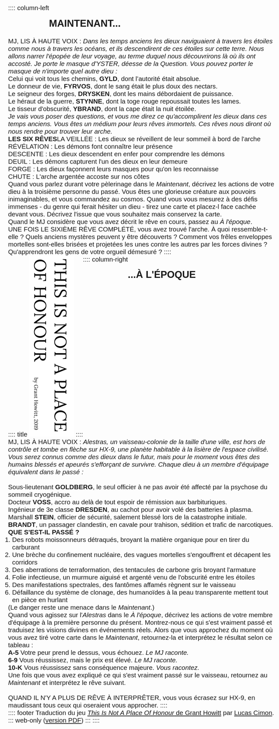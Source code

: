 <!--

DEBUT PROCHAINE PARTIE: envoyer illus Subnautica & crew (par email / Discord)

1. Définir le timing
2. INTRO: évoquer le TON (pas humour potache) + la FORME : sans dé, histoire collective
   THEMATIQUES : dystopique, épique, halluciné, survivants, dieux
   CHAT: à employer pour suggérer des idées de directions narratives, tricoter de belles histoires
   => pas mal employé pour faire de la "double narration"
3. choix des dieux via votes sur chat
4. DANGER! -> musique -> STEIN blessé
5. on déroule les 6 rêves -> LEUR FAIRE TIRER DES CARTES

🃏
DiceParser pour tirer une carte: !L[A,2,3,4,5,6,7,8,9,10,J,Q,K]

Questions à poser aux joueurs -> 1d6 au début de chaque rêve, chacun leur tour :
1. il existe un **objet** en particulier sur ce vaisseau, un objet de POUVOIR qui vous serait bien utile : que quoi s'agit-il ?
2. ce vaisseau héberge un prisonnier redoutable : de **qui** s'agit-il et **quels crimes** monstrueux at-t-il commis ?
3. une **invention technologique** récente a révolutionné le monde, mais l'a aussi terriblement **divisé** : de quoi s'agit-il ?
4. quelle est la particularité **macabre** de la **planète** HX-9 ?
5. **quelqu'un** sur ce vaisseau a un **secret**, un savoir dangereux qui pourrait vous sauver : de quoi s'agit-il ?
6. le vaisseau possède un **centre névralgique** méconnu : quel est-il et pourquoi est-il difficile d'accès ?

Personnages secondaires :
* **Constance** : une IA "enfant" capable d'outrepasser le contrôle sur le vaisseau d'YSTER
https://www.deviantart.com/captaintrebuchet/art/Robot-Children-687224957

Evenements / rebondissements :
* [FORCE HOSTILE MALIGNE] quelque chose de MAUVAIS est à l'oeuvre
* [MORT] un des PJs meurt de manière particulièrement violente
* [POST-REVE-3-DEUIL] un des PJs devient le NEMESIS des 2 autres
* [FIN] boucle temporelle : construction du vaisseau-colonie Alestras ?
* [EPILOGUE] qu'êtes-vous devenu et qui vous vénère aujourd'hui ?

Autre :
* ordinateur de bord = YSTER. Pas hostile mais en mode "maximisation rationnelle des chances de survie optimales", pas empathique et pas coopératif.
* officiers affectés par psychose du sommeil cryogénique => [leur mémoire ne dure que 10 minutes]! => deviennent fous
* https://fr.wikipedia.org/wiki/Barbiturique#Abus_de_barbituriques
> ces médicaments entraînent un effet très proche de celui produit par l'intoxication alcoolique (ivresse). Les symptômes principaux sont une perte de la coordination motrice, un discours incohérent, des troubles du jugement

Music: -> version épique pour phase A
* https://www.youtube.com/watch?v=Vb-jZDiGrDo
* https://www.youtube.com/watch?v=wBUQppVsMp0

Illustrations:
* spaceship falling: https://i.pinimg.com/originals/39/90/04/399004ce853530c517b1b1d6eadfaffb.jpg
* boss mecha: https://cdna.artstation.com/p/assets/images/images/018/483/200/large/german-rodriguez-img-20190602-194438-566.jpg?1559566884
Source: https://www.artstation.com/artwork/Dx3O30

Notes de parties:
# REVE 1:
  + comète noire cendreuse qui plonge sur la nef d'argent céleste
    FYRVOS est le dernier à se réveiller
    GYLD tente de diriger le vaisseau pour éviter l'impact, sans succès
    STYNNE déclenche la fureur de mille soleils contre la comète, sans plus de succès
    DRYSKEN décide d'amortir l'impact de ses mains puissantes, assisté de FYRVOS
    => l'univers entier se transforme (couleurs, distances distordues) et le vaisseau devient animal
    STYNNE récupère les dernières armes divines non encore corrompues par la cendre
  + sortie de pods dans la coursive, baignés dans du Granitix (TM)
    appel via poste radio par GOLDBERG
    STEIN récupère une gatling
    VOSS, sous barbituriques, sort difficilement de stase et commence et assister les blessés
    GOLDBERG dirige les survivants hors de la zone, vers une salle de contrôle secondaire
    l'ingénieur DRESDEN et d'autres survivants frappent à la porte pour entrer
    => VOSS leur ouvre mais comme ils sont poursuivis par les CREATURES, STEIN ouvre le feu à la gatling sur les derniers survivants et GOLDBERG ferme la porte
    DRESDEN & GOLDBERG tentent de changer la course du vaisseau pour éviter l'impact
    VOSS mentionne le projet secret X65 dont il a entendu parler
    => ellipse : grâce à l'aide de BRANDT (?), les PJs + DRESDEN se sont rendus dans une salle de contrôle caché du vaisseau,
    et s'apprêtent à déclencher une arme laser issue du projet secret X65, mais dont l'usage nécessitera de débrancher tous les pods de stase du vaisseau
    Le capitaine Sanders débarque et le groupe décide de rejoindre le groupe de survivants en faisant uncrochet vers une cache d'armes localisée par STEIN
    Le capitaine se révèle souffrir de la psychose du sommeil cryogénique et VOSS le sédate d'un coup de seringue
    Le contenu de la cache d'armes semble avoir été rongé par des créatures, seul une combinaison, une arme de poing et quelques fusils peuvent être récupérés

# REVE 2:
  + GYLD obtient l'aide de SANADAR l'innocent, maître des vents, pour dompter la nef-baleine céleste
    FYRVOS appaise les incendies en apprivoisant les flammes
    STYNNE démasque les faux dieux, les démons issus des flammes noires se cachant parmi les siens
    Les démons sont repoussés en enfer, mais comme leur nuisance reste encore trop grande, il est décidé de les enfermer et en fermant les portes
    Grâce à STYNNE qui repousse les démons, et FYRVOS qui redonne humanité à certains autres,
    leur plan réussi mais GYLD est capturé
  + GOLDBERG tente à nouveaui de briefer le capitaine Sanders qui a perdu la mémoire, mais celui-ci se tire une balle dans la tête
    une stratégie est établie pour redistribuer l'énergie dans le vaisseau afin de tenter un atterrissage sur HX-9,
    mais sans les accès du capitaine il va falloir se rendre directement sur place dans le vaisseau
    les créatures semblent attirées par l'énergie...
    VOSS étudie le corps mécanique d'une des créatures assaillantes, puis tente une expédition pour amadouer certaines d'entre elles, non hostiles, qui se solde par un échec
    lancement de l'expédition avec GOLDBERG, DRESDEN & STEIN, au cours de laquelle ce dernier identifie un borg, un contaminé parmi eux

Liens vers PDF:
* http://troplongpaslu.fr/jeux-de-role-court/ce-nest-pas-une-place-dhonneur/
* https://chezsoi.org/lucas/blog/traduction-de-jdr-monopage-de-grant-howitt.html
* https://chezsoi.org/lucas/blog/pages/jeux-de-role.html
* https://lucas-c.github.io/jdr/ (à ajouter pour les 3 jeux de G.H.)
-->
:::: column-left
## Maintenant...
MJ, LIS À HAUTE VOIX :
_Dans les temps anciens les dieux naviguaient à travers les étoiles comme nous à travers les océans,
et ils descendirent de ces étoiles sur cette terre.
Nous allons narrer l'épopée de leur voyage,
au terme duquel nous découvrirons là où ils ont accosté.
Je porte le masque d'YSTER, déesse de la Question.
Vous pouvez porter le masque de n'importe quel autre dieu :_

<br>

Celui qui voit tous les chemins, **GYLD**, dont l’autorité était absolue.

Le donneur de vie, **FYRVOS**, dont le sang était le plus doux des nectars.

Le seigneur des forges, **DRYSKEN**, dont les mains débordaient de puissance.

Le héraut de la guerre, **STYNNE**, dont la toge rouge repoussait toutes les lames.

Le tisseur d'obscurité, **YBRAND**, dont la cape était la nuit étoilée.

<br>

_Je vais vous poser des questions, et vous me direz ce qu'accomplirent les dieux
dans ces temps anciens. Vous êtes un médium pour leurs rêves immortels.
Ces rêves nous diront où nous rendre pour trouver leur arche._

<br>

**LES SIX RÊVES**

LA VEILLÉE : Les dieux se réveillent de leur sommeil à bord de l'arche

RÉVÉLATION : Les démons font connaître leur présence

DESCENTE : Les dieux descendent en enfer pour comprendre les démons

DEUIL : Les démons capturent l'un des dieux en leur demeure

FORGE : Les dieux façonnent leurs masques pour qu'on les reconnaisse

CHUTE : L'arche argentée accoste sur nos côtes

<br>

Quand vous parlez durant votre pèlerinage dans le _Maintenant_,
décrivez les actions de votre dieu à la troisième personne du passé.
Vous êtes une glorieuse créature aux pouvoirs inimaginables,
et vous commandez au cosmos.
Quand vous vous mesurez à des défis immenses - du genre qui ferait hésiter un dieu -
tirez une carte et placez-l face cachée devant vous.
Décrivez l'issue que vous souhaitez mais conservez la carte.

<br>

Quand le MJ considère que vous avez décrit le rêve en cours,
passez au _À l'époque_.

<br>

UNE FOIS LE SIXIÈME RÊVE COMPLÉTÉ, vous avez trouvé l'arche.
À quoi ressemble-t-elle ? Quels anciens mystères peuvent y être découverts ?
Comment vos frêles enveloppes mortelles sont-elles brisées
et projetées les unes contre les autres par les forces divines ?
Qu'apprendront les gens de votre orgueil démesuré ?
::::

:::: title
![](img/title.png)
::::

:::: column-right
## ...à l'époque
MJ, LIS À HAUTE VOIX :
_Alestras, un vaisseau-colonie de la taille d'une ville,
est hors de contrôle et tombe en flèche sur HX-9,
une planète habitable à la lisière de l'espace civilisé.
Vous serez connus comme des dieux dans le futur,
mais pour le moment vous êtes des humains blessés et apeurés s'efforçant de survivre.
Chaque dieu à un membre d'équipage équivalent dans le passé :_

<br>

Sous-lieutenant **GOLDBERG**, le seul officier à ne pas avoir été affecté par la psychose du sommeil cryogénique.

Docteur **VOSS**, accro au delà de tout espoir de rémission aux barbituriques.

Ingénieur de 3e classe **DRESDEN**, au cachot pour avoir volé des batteries à plasma.

Marshall **STEIN**, officier de sécurité, salement blessé lors de la catastrophe initiale.

**BRANDT**, un passager clandestin, en cavale pour trahison, sédition et trafic de narcotiques.

<br>

**QUE S'EST-IL PASSÉ ?**

1. Des robots moissonneurs détraqués, broyant la matière organique pour en tirer du carburant
2. Une brèche du confinement nucléaire, des vagues mortelles s'engouffrent et décapent les corridors
3. Des aberrations de terraformation, des tentacules de carbone gris broyant l'armature
4. Folie infectieuse, un murmure aiguisé et argenté venu de l'obscurité entre les étoiles
5. Des manifestations spectrales, des fantômes affamés règnent sur le vaisseau
6. Défaillance du système de clonage, des humanoïdes à la peau transparente mettent tout en pièce en hurlant

<br>

(Le danger reste une menace dans le _Maintenant_.)

<br>

Quand vous agissez sur l'_Alestras_ dans le _À l'époque_, décrivez les actions de votre membre d'équipage
à la première personne du présent.
Montrez-nous ce qui s'est vraiment passé et traduisez les visions divines en événements réels.
Alors que vous approchez du moment où vous avez tiré votre carte dans le _Maintenant_,
retournez-la et interprétez le résultat selon ce tableau :

<br>

**A-5** Votre peur prend le dessus, vous échouez. _Le MJ raconte._

**6-9** Vous réussissez, mais le prix est élevé. _Le MJ raconte._

**10-K** Vous réussissez sans conséquence majeure. _Vous racontez._

<br>

Une fois que vous avez expliqué ce qui s'est vraiment passé sur le vaisseau,
retournez au _Maintenant_ et interprétez le rêve suivant.

<br>

QUAND IL N'Y A PLUS DE RÊVE À INTERPRÊTER, vous vous écrasez sur HX-9,
en maudissant tous ceux qui oseraient vous approcher.
::::

:::: footer
Traduction du jeu [_This Is Not A Place Of Honour_ de Grant Howitt](https://gshowitt.itch.io/this-is-not-a-place-of-honour)
par [Lucas Cimon](https://chezsoi.org/lucas/blog/tag/jdr.html).
::: web-only
([version PDF](https://github.com/Lucas-C/jdr/releases/download/ce-nest-pas-une-place-dhonneur-v1.2/ce-nest-pas-une-place-dhonneur-v1.2.pdf))
:::
::::

<style>
body {
  font-family: Arial;
  font-size: 1.3rem;
  /* Should make font rendering prettier: */
  text-rendering: optimizeLegibility !important;
  max-width: 80rem;
  margin: 2rem auto;
  display: flex;
  position: relative;
  flex-flow: wrap;
}
h2 { text-transform: uppercase; }
p { margin: 0; }
ol { padding: 0 .8rem; margin: 0; }
.column-left, .column-right { flex: 1 1 20rem; padding: 0 .5rem; }
.column-right h2 { text-align: right; }
.footer {
  position: absolute;
  bottom: 0;
  max-width: 48%;
  font-size: 70%;
  padding: 0 .5rem;
}
/* Responsive: */
@media (max-width: 832px) { /* value from experiments */
  .title { display: none; }
}
@media (max-width: 688px) { /* value from experiments */
  .footer { position: relative; max-width: 100%; padding: 2rem 1rem; }
}
@media print {
  body {
    font-size: .85rem;
    margin: 0 auto;
  }
  h2 { margin-bottom: .5rem; }
  img { max-width: 6rem; }
  .web-only { display: none; }
}
</style>
